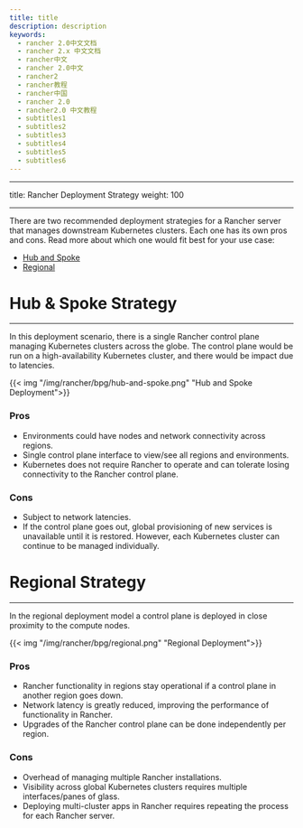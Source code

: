 ```yaml
---
title: title
description: description
keywords:
  - rancher 2.0中文文档
  - rancher 2.x 中文文档
  - rancher中文
  - rancher 2.0中文
  - rancher2
  - rancher教程
  - rancher中国
  - rancher 2.0
  - rancher2.0 中文教程
  - subtitles1
  - subtitles2
  - subtitles3
  - subtitles4
  - subtitles5
  - subtitles6
---
```


---

title: Rancher Deployment Strategy
weight: 100

---

There are two recommended deployment strategies for a Rancher server that manages downstream Kubernetes clusters. Each one has its own pros and cons. Read more about which one would fit best for your use case:

- [Hub and Spoke](#hub-and-spoke)
- [Regional](#regional)

# Hub & Spoke Strategy

---

In this deployment scenario, there is a single Rancher control plane managing Kubernetes clusters across the globe. The control plane would be run on a high-availability Kubernetes cluster, and there would be impact due to latencies.

{{< img "/img/rancher/bpg/hub-and-spoke.png" "Hub and Spoke Deployment">}}

### Pros

- Environments could have nodes and network connectivity across regions.
- Single control plane interface to view/see all regions and environments.
- Kubernetes does not require Rancher to operate and can tolerate losing connectivity to the Rancher control plane.

### Cons

- Subject to network latencies.
- If the control plane goes out, global provisioning of new services is unavailable until it is restored. However, each Kubernetes cluster can continue to be managed individually.

# Regional Strategy

---

In the regional deployment model a control plane is deployed in close proximity to the compute nodes.

{{< img "/img/rancher/bpg/regional.png" "Regional Deployment">}}

### Pros

- Rancher functionality in regions stay operational if a control plane in another region goes down.
- Network latency is greatly reduced, improving the performance of functionality in Rancher.
- Upgrades of the Rancher control plane can be done independently per region.

### Cons

- Overhead of managing multiple Rancher installations.
- Visibility across global Kubernetes clusters requires multiple interfaces/panes of glass.
- Deploying multi-cluster apps in Rancher requires repeating the process for each Rancher server.
